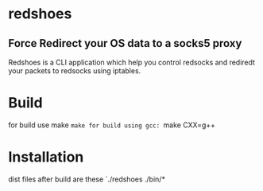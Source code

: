 # redshoes
## Force Redirect your OS data to a socks5 proxy

Redshoes is a CLI application which help you control redsocks and rediredt your packets to redsocks using iptables.

# Build
for build use make
`make
for build using gcc:
`make CXX=g++

# Installation
dist files after build are these 
`./redshoes ./bin/*
